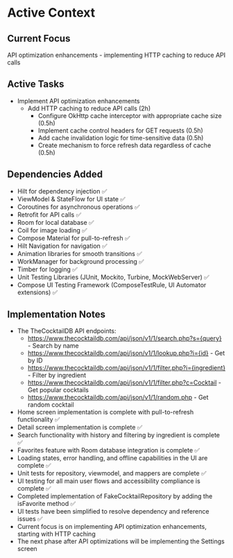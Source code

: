 # Active Context

## Current Focus
API optimization enhancements - implementing HTTP caching to reduce API calls

## Active Tasks
- Implement API optimization enhancements
  - Add HTTP caching to reduce API calls (2h)
    - Configure OkHttp cache interceptor with appropriate cache size (0.5h)
    - Implement cache control headers for GET requests (0.5h)
    - Add cache invalidation logic for time-sensitive data (0.5h)
    - Create mechanism to force refresh data regardless of cache (0.5h)

## Dependencies Added
- Hilt for dependency injection ✅
- ViewModel & StateFlow for UI state ✅
- Coroutines for asynchronous operations ✅
- Retrofit for API calls ✅
- Room for local database ✅
- Coil for image loading ✅
- Compose Material for pull-to-refresh ✅
- Hilt Navigation for navigation ✅
- Animation libraries for smooth transitions ✅
- WorkManager for background processing ✅
- Timber for logging ✅
- Unit Testing Libraries (JUnit, Mockito, Turbine, MockWebServer) ✅
- Compose UI Testing Framework (ComposeTestRule, UI Automator extensions) ✅

## Implementation Notes
- The TheCocktailDB API endpoints:
  - https://www.thecocktaildb.com/api/json/v1/1/search.php?s={query} - Search by name
  - https://www.thecocktaildb.com/api/json/v1/1/lookup.php?i={id} - Get by ID
  - https://www.thecocktaildb.com/api/json/v1/1/filter.php?i={ingredient} - Filter by ingredient
  - https://www.thecocktaildb.com/api/json/v1/1/filter.php?c=Cocktail - Get popular cocktails
  - https://www.thecocktaildb.com/api/json/v1/1/random.php - Get random cocktail
- Home screen implementation is complete with pull-to-refresh functionality ✅
- Detail screen implementation is complete ✅
- Search functionality with history and filtering by ingredient is complete ✅
- Favorites feature with Room database integration is complete ✅
- Loading states, error handling, and offline capabilities in the UI are complete ✅
- Unit tests for repository, viewmodel, and mappers are complete ✅
- UI testing for all main user flows and accessibility compliance is complete ✅
- Completed implementation of FakeCocktailRepository by adding the isFavorite method ✅
- UI tests have been simplified to resolve dependency and reference issues ✅
- Current focus is on implementing API optimization enhancements, starting with HTTP caching
- The next phase after API optimizations will be implementing the Settings screen